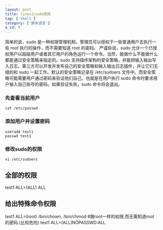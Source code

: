 ```yaml
---
layout: post
title: linux上sudo使用
tag: ['shell']
category: ['脚本语言']
a_id: 9
---
```


简单的说，sudo 是一种权限管理机制，管理员可以授权于一些普通用户去执行一些 root 执行的操作，而不需要知道 root 的密码。
严谨些说，sudo 允许一个已授权用户以超级用户或者其它用户的角色运行一个命令。当然，能做什么不能做什么都是通过安全策略来指定的。sudo 支持插件架构的安全策略，并能把输入输出写入日志。第三方可以开发并发布自己的安全策略和输入输出日志插件，并让它们无缝的和 sudo 一起工作。默认的安全策略记录在 /etc/sudoers 文件中。而安全策略可能需要用户通过密码来验证他们自己。也就是在用户执行 sudo 命令时要求用户输入自己账号的密码。如果验证失败，sudo 命令将会退出。

### 先查看当前用户
```
cat /etc/passwd
```

### 添加用户并设置密码
```
useradd test1
passwd test1
```
### 修改sudo的权限
```
vi /etc/sudoers
```
## 全部的权限
test1    ALL=(ALL)       ALL
## 给出特殊命令权限
test1 ALL=(root) /bin/chown, /bin/chmod
#跟root一样的权限,而无需知道root的密码.(比较危险)
test1   ALL=(ALL)NOPASSWD:ALL
